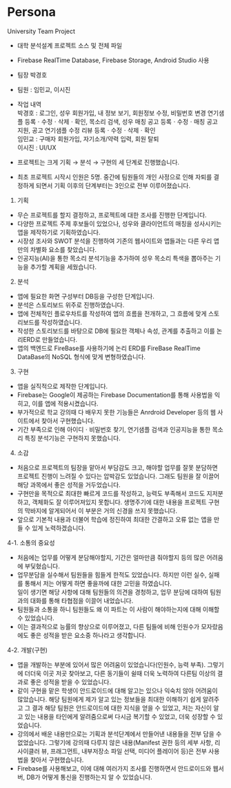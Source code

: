# Persona
University Team Project

- 대학 분석설계 프로젝트 소스 및 전체 파일
- Firebase RealTime Database, Firebase Storage, Android Studio 사용  
- 팀장 박경호
- 팀원 : 임민교, 이시진  

- 작업 내역  
박경호 : 로그인, 성우 회원가입, 내 정보 보기, 회원정보 수정, 비밀번호 변경
         연기샘플 등록ㆍ수정ㆍ삭제ㆍ확인, 목소리 검색, 성우 매칭
         공고 등록ㆍ수정ㆍ매칭
         공고 지원, 공고 연기샘플 수정
         리뷰 등록ㆍ수정ㆍ삭제ㆍ확인  
임민교 : 구매자 회원가입, 자기소개/약력 입력, 회원 탈퇴  
이시진 : UI/UX  

- 프로젝트는 크게 기획 → 분석 → 구현의 세 단계로 진행했습니다.
- 최초 프로젝트 시작시 인원은 5명. 중간에 팀원들의 개인 사정으로 인해 자퇴를 결정하게 되면서 기획 이후의 단계부터는 3인으로 전부 이루어졌습니다.  
  
1. 기획
- 무슨 프로젝트를 할지 결정하고, 프로젝트에 대한 조사를 진행한 단계입니다.
- 다양한 프로젝트 주제 후보들이 있었으나, 성우와 클라이언트의 매칭을 성사시키는 앱을 제작하기로 기획하였습니다.  
- 시장성 조사와 SWOT 분석을 진행하여 기존의 웹사이트와 앱들과는 다른 우리 앱만의 차별화 요소를 찾았습니다.
- 인공지능(AI)을 통한 목소리 분석기능을 추가하여 성우 목소리 특색을 뽑아주는 기능을 추가할 계획을 세웠습니다.  
  
2. 분석
- 앱에 필요한 화면 구성부터 DB등을 구성한 단계입니다.
- 분석은 스토리보드 위주로 진행하였습니다.
- 앱에 전체적인 플로우차트를 작성하여 앱의 흐름을 전개하고, 그 흐름에 맞게 스토리보드를 작성하였습니다.
- 작성한 스토리보드를 바탕으로 DB에 필요한 객체나 속성, 관계를 추출하고 이를 논리ERD로 만들었습니다.
- 앱의 백엔드로 FireBase를 사용하기에 논리 ERD를 FireBase RealTime DataBase의 NoSQL 형식에 맞게 변형하였습니다.  

3. 구현
- 앱을 실직적으로 제작한 단계입니다.
- Firebase는 Google이 제공하는 Firebase Documentation를 통해 사용법을 익히고, 이를 앱에 적용시켰습니다.
- 부가적으로 학교 강의때 다 배우지 못한 기능들은 Anrdroid Developer 등의 웹 사이트에서 찾아서 구현했습니다.
- 기간 부족으로 인해 아이디ㆍ비밀번호 찾기, 연기샘플 검색과 인공지능을 통한 목소리 특징 분석기능은 구현하지 못했습니다.

4. 소감
- 처음으로 프로젝트의 팀장을 맡아서 부담감도 크고, 해야할 업무를 잘못 분담하면 프로젝트 진행이 느려질 수 있다는 압박감도 있었습니다.
그래도 팀원을 잘 이끌어 해당 과목에서 좋은 성적을 거두었습니다.
- 구현만을 목적으로 최대한 빠르게 코드를 작성하고, 능력도 부족해서 코드도 지저분하고, 객체화도 잘 이루어져있지 못합니다. 생명주기에 대한 내용을 프로젝트 구현의 막바지에 알게되어서 이 부분은 거의 신경을 쓰지 못했습니다.
- 앞으로 기본적 내용과 더불어 학습에 정진하여 최대한 간결하고 오류 없는 앱을 만들 수 있게 노력하겠습니다.

4-1. 소통의 중요성
- 처음에는 업무를 어떻게 분담해야할지, 기간은 얼마만큼 줘야할지 등의 많은 어려움에 부딫혔습니다.  
- 업무분담을 실수해서 팀원들을 힘들게 한적도 있었습니다. 하지만 이런 실수, 실패를 통해서 저는 어떻게 하면 좋을까에 대한 고민을 하였습니다.  
일이 생기면 해당 사항에 대해 팀원들의 의견을 경청하고, 업무 분담에 대하여 팀원과의 대화를 통해 타협점을 이끌어 내었습니다.  
- 팀원들과 소통을 하니 팀원들도 왜 이 파트는 이 사람이 해야하는지에 대해 이해할 수 있었습니다.
- 이는 결과적으로 능률의 향상으로 이루어졌고, 다른 팀들에 비해 인원수가 모자랐음에도 좋은 성적을 받은 요소중 하나라고 생각합니다.

4-2. 개발(구현)
- 앱을 개발하는 부분에 있어서 많은 어려움이 있었습니다(인원수, 능력 부족). 그렇기에 더더욱 이곳 저곳 찾아보고, 다른 동기들이 쉴때 더욱 노력하여 다른팀 이상의 결과로 좋은 성적을 받을 수 있었습니다.
- 같이 구현을 맡은 학생이 안드로이드에 대해 알고는 있으나 익숙치 않아 어려움이 많았습니다. 해당 팀원에게 제가 알고 있는 정보들을 최대한 이해하기 쉽게 알려주고 그 결과 해당 팀원은 안드로이드에 대한 지식을 얻을 수 있었고, 저는 자신이 알고 있는 내용을 타인에게 알려줌으로써 다시금 복기할 수 있었고, 더욱 성장할 수 있었습니다.
- 강의에서 배운 내용만으로는 기획과 분석단계에서 만들어낸 내용들을 전부 담을 수 없었습니다. 그렇기에 강의때 다루지 않은 내용(Manifest 권한 등의 세부 사항, 리사이클러 뷰, 프래그먼트, 내부저장소 파일 선택, 미디어 플레이어 등)은 전부 사용법을 찾아서 구현했습니다.
- Firebase를 사용해보고, 이에 대해 여러가지 조사를 진행하면서 안드로이드와 웹서버, DB가 어떻게 통신을 진행하는지 알 수 있었습니다.
